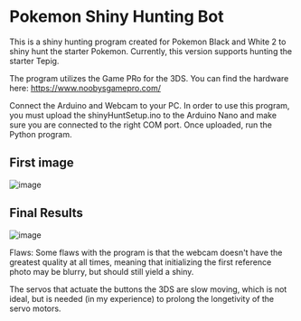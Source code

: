 # Pokemon Shiny Hunting Bot

This is a shiny hunting program created for Pokemon Black and White 2 to shiny hunt the starter Pokemon.
Currently, this version supports hunting the starter Tepig.

The program utilizes the Game PRo for the 3DS.
You can find the hardware here: https://www.noobysgamepro.com/

Connect the Arduino and Webcam to your PC.
In order to use this program, you must upload the shinyHuntSetup.ino to the Arduino Nano and make sure you are connected to the right COM port.
Once uploaded, run the Python program.

## **First image** <br/>
![image](https://github.com/ChowMeins/Pokemon-Shiny-Hunter-Bot/assets/101289297/ca9f0802-5bfa-432a-8120-a103feb225e7)

## **Final Results** <br/>
![image](https://github.com/ChowMeins/Pokemon-Shiny-Hunter-Bot/assets/101289297/99df5469-38aa-4cb5-9e82-29608a425a1b)

Flaws:
Some flaws with the program is that the webcam doesn't have the greatest quality at all times, meaning that initializing the first reference photo
may be blurry, but should still yield a shiny.

The servos that actuate the buttons the 3DS are slow moving, which is not ideal, but is needed (in my experience) to prolong the longetivity of the servo motors.
